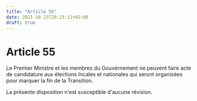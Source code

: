 ```yaml
---
title: "Article 55"
date: 2021-10-23T20:23:11+02:00
draft: true
---
```


# Article 55

Le Premier Ministre et les membres du Gouvernement ne peuvent faire acte de candidature aux élections Incales et nationales qui seront organisées pour marquer la fin de la Transition.

La présente disposition n'est susceptible d'aucune révision.
